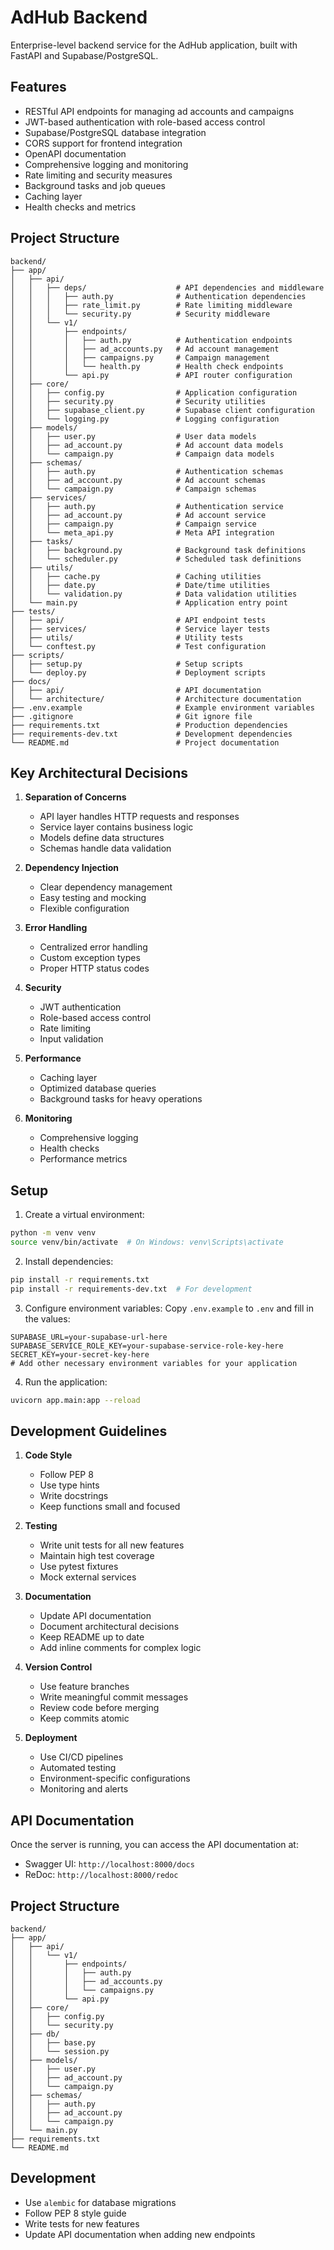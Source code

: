 # AdHub Backend

Enterprise-level backend service for the AdHub application, built with FastAPI and Supabase/PostgreSQL.

## Features

- RESTful API endpoints for managing ad accounts and campaigns
- JWT-based authentication with role-based access control
- Supabase/PostgreSQL database integration
- CORS support for frontend integration
- OpenAPI documentation
- Comprehensive logging and monitoring
- Rate limiting and security measures
- Background tasks and job queues
- Caching layer
- Health checks and metrics

## Project Structure

```
backend/
├── app/
│   ├── api/
│   │   ├── deps/                    # API dependencies and middleware
│   │   │   ├── auth.py              # Authentication dependencies
│   │   │   ├── rate_limit.py        # Rate limiting middleware
│   │   │   └── security.py          # Security middleware
│   │   └── v1/
│   │       ├── endpoints/
│   │       │   ├── auth.py          # Authentication endpoints
│   │       │   ├── ad_accounts.py   # Ad account management
│   │       │   ├── campaigns.py     # Campaign management
│   │       │   └── health.py        # Health check endpoints
│   │       └── api.py               # API router configuration
│   ├── core/
│   │   ├── config.py                # Application configuration
│   │   ├── security.py              # Security utilities
│   │   ├── supabase_client.py       # Supabase client configuration
│   │   └── logging.py               # Logging configuration
│   ├── models/
│   │   ├── user.py                  # User data models
│   │   ├── ad_account.py            # Ad account data models
│   │   └── campaign.py              # Campaign data models
│   ├── schemas/
│   │   ├── auth.py                  # Authentication schemas
│   │   ├── ad_account.py            # Ad account schemas
│   │   └── campaign.py              # Campaign schemas
│   ├── services/
│   │   ├── auth.py                  # Authentication service
│   │   ├── ad_account.py            # Ad account service
│   │   ├── campaign.py              # Campaign service
│   │   └── meta_api.py              # Meta API integration
│   ├── tasks/
│   │   ├── background.py            # Background task definitions
│   │   └── scheduler.py             # Scheduled task definitions
│   ├── utils/
│   │   ├── cache.py                 # Caching utilities
│   │   ├── date.py                  # Date/time utilities
│   │   └── validation.py            # Data validation utilities
│   └── main.py                      # Application entry point
├── tests/
│   ├── api/                         # API endpoint tests
│   ├── services/                    # Service layer tests
│   ├── utils/                       # Utility tests
│   └── conftest.py                  # Test configuration
├── scripts/
│   ├── setup.py                     # Setup scripts
│   └── deploy.py                    # Deployment scripts
├── docs/
│   ├── api/                         # API documentation
│   └── architecture/                # Architecture documentation
├── .env.example                     # Example environment variables
├── .gitignore                       # Git ignore file
├── requirements.txt                 # Production dependencies
├── requirements-dev.txt             # Development dependencies
└── README.md                        # Project documentation
```

## Key Architectural Decisions

1. **Separation of Concerns**
   - API layer handles HTTP requests and responses
   - Service layer contains business logic
   - Models define data structures
   - Schemas handle data validation

2. **Dependency Injection**
   - Clear dependency management
   - Easy testing and mocking
   - Flexible configuration

3. **Error Handling**
   - Centralized error handling
   - Custom exception types
   - Proper HTTP status codes

4. **Security**
   - JWT authentication
   - Role-based access control
   - Rate limiting
   - Input validation

5. **Performance**
   - Caching layer
   - Optimized database queries
   - Background tasks for heavy operations

6. **Monitoring**
   - Comprehensive logging
   - Health checks
   - Performance metrics

## Setup

1. Create a virtual environment:
```bash
python -m venv venv
source venv/bin/activate  # On Windows: venv\Scripts\activate
```

2. Install dependencies:
```bash
pip install -r requirements.txt
pip install -r requirements-dev.txt  # For development
```

3. Configure environment variables:
Copy `.env.example` to `.env` and fill in the values:
```
SUPABASE_URL=your-supabase-url-here
SUPABASE_SERVICE_ROLE_KEY=your-supabase-service-role-key-here
SECRET_KEY=your-secret-key-here
# Add other necessary environment variables for your application
```

4. Run the application:
```bash
uvicorn app.main:app --reload
```

## Development Guidelines

1. **Code Style**
   - Follow PEP 8
   - Use type hints
   - Write docstrings
   - Keep functions small and focused

2. **Testing**
   - Write unit tests for all new features
   - Maintain high test coverage
   - Use pytest fixtures
   - Mock external services

3. **Documentation**
   - Update API documentation
   - Document architectural decisions
   - Keep README up to date
   - Add inline comments for complex logic

4. **Version Control**
   - Use feature branches
   - Write meaningful commit messages
   - Review code before merging
   - Keep commits atomic

5. **Deployment**
   - Use CI/CD pipelines
   - Automated testing
   - Environment-specific configurations
   - Monitoring and alerts

## API Documentation

Once the server is running, you can access the API documentation at:
- Swagger UI: `http://localhost:8000/docs`
- ReDoc: `http://localhost:8000/redoc`

## Project Structure

```
backend/
├── app/
│   ├── api/
│   │   └── v1/
│   │       ├── endpoints/
│   │       │   ├── auth.py
│   │       │   ├── ad_accounts.py
│   │       │   └── campaigns.py
│   │       └── api.py
│   ├── core/
│   │   ├── config.py
│   │   └── security.py
│   ├── db/
│   │   ├── base.py
│   │   └── session.py
│   ├── models/
│   │   ├── user.py
│   │   ├── ad_account.py
│   │   └── campaign.py
│   ├── schemas/
│   │   ├── auth.py
│   │   ├── ad_account.py
│   │   └── campaign.py
│   └── main.py
├── requirements.txt
└── README.md
```

## Development

- Use `alembic` for database migrations
- Follow PEP 8 style guide
- Write tests for new features
- Update API documentation when adding new endpoints 